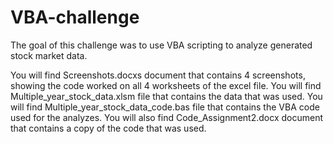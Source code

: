 # VBA-challenge

The goal of this challenge was to use VBA scripting to analyze generated stock market data. 

You will find Screenshots.docxs document that contains 4 screenshots, showing the code worked on all 4 worksheets of the excel file. 
You will find Multiple_year_stock_data.xlsm file that contains the data that was used. 
You will find Multiple_year_stock_data_code.bas file that contains the VBA code used for the analyzes. 
You will also find Code_Assignment2.docx document that contains a copy of the code that was used.
